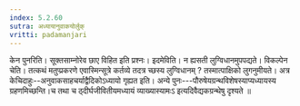 ```yaml
---
index: 5.2.60
sutra: अध्यायानुवाकयोर्लुक्
vritti: padamanjari
---
```


 केन पुनरिति। सूक्तसाम्नोरेव छाए विहित इति प्रश्नः। इदमेविति। न ह्यसती लुग्विधानमुपपद्यते। विकल्पेन चेति। तत्कथं मतुप्प्रकरणे एवास्मिन्सूत्रे कर्तव्ये तदत्र च्छस्य लुग्विधानम् ? तस्मात्पाक्षिको लुगनुमीयते। अत्र केचिदाहुः--अनुवाकसाहचर्याद्वैदिकोऽध्यायो गृह्यत इति। अन्ये पुनः---पौरुषेयग्रन्थविशेषस्याप्यध्यायस्य ग्रहणमिच्छन्ति।च तथा च ठ्दीर्घजीवितीयमध्यायं व्याख्यास्यामःऽ इत्यदिवैद्यकग्रन्थेषु दृश्यते ॥